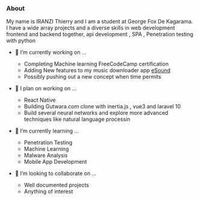 ### About
My name is IRANZI Thierry and I am a student at George Fox De Kagarama. I have a wide array projects and a diverse skills in web development frontend and backend together, api development , SPA , Penetration testing with python

- 🔭 I’m currently working on ...
  * Completing Machine learning FreeCodeCamp certification
  * Adding New features to my music downloader app <a href="https://e-sound-54229c2685da.herokuapp.com">eSound</a>
  * Possibly pushing out a new concept when time permits

- 📔 I plan on working on ... 
  * React Native
  * Building Gutwara.com clone with inertia.js , vue3 and laravel 10 
  * Build several neural networks and explore more advanced techniques like natural language processin

- 🌱 I’m currently learning ...
  * Penetration Testing
  * Machine Learning
  * Malware Analysis 
  * Mobile App Development

- 👯 I’m looking to collaborate on ...
  * Well documented projects
  * Anything of interest